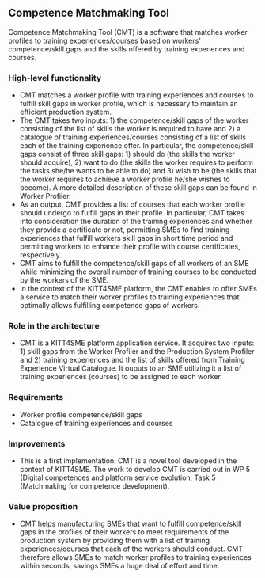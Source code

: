 Competence Matchmaking Tool
--------------------
Competence Matchmaking Tool (CMT) is a software that matches worker profiles to training experiences/courses based on workers' competence/skill gaps and the skills offered by training experiences and courses.


### High-level functionality

* CMT matches a worker profile with training experiences and courses to fulfill skill gaps in worker profile, which is necessary to maintain an efficient production system.
* The CMT takes two inputs: 1) the competence/skill gaps of the worker consisting of the list of skills the worker is required to have and 2) a catalogue of training experiences/courses consisting of a list of skills each of the training experience offer. In particular, the competence/skill gaps consist of three skill gaps: 1) should do (the skills the worker should acquire), 2) want to do (the skills the worker requires to perform the tasks she/he wants to be able to do) and 3) wish to be (the skills that the worker requires to achieve a worker profile he/she wishes to become). A more detailed description of these skill gaps can be found in Worker Profiler. 
* As an output, CMT provides a list of courses that each worker profile should undergo to fulfill gaps in their profile. In particular, CMT takes into consideration the duration of the training experiences and whether they provide a certificate or not, permitting SMEs to find training experiences that fulfill workers skill gaps in short time period and permitting workers to enhance their profile with course certificates, respectively. 
* CMT aims to fulfill the competence/skill gaps of all workers of an SME while minimizing the overall number of training courses to be conducted by the workers of the SME.
* In the context of the KITT4SME platform, the CMT enables to offer SMEs a service to match their worker profiles to training experiences that optimally allows fulfilling competence gaps of workers. 


### Role in the architecture

* CMT is a KITT4SME platform application service. It acquires two inputs: 1) skill gaps from the Worker Profiler and the Production System Profiler and 2) training experiences and the list of skills offered from Training Experience Virtual Catalogue. It ouputs to an SME utilizing it a list of training experiences (courses) to be assigned to each worker.  


### Requirements

* Worker profile competence/skill gaps
* Catalogue of training experiences and courses 


### Improvements

* This is a first implementation. CMT is a novel tool developed in the context of KITT4SME. The work to develop CMT is carried out in WP 5 (Digital competences and platform service evolution, Task 5 (Matchmaking for competence development).


### Value proposition

* CMT helps manufacturing SMEs that want to fulfill competence/skill gaps in the profiles of their workers to meet requirements of the production system by providing them with a list of training experiences/courses that each of the workers should conduct. CMT therefore allows SMEs to match worker profiles to training experiences within seconds, savings SMEs a huge deal of effort and time. 

